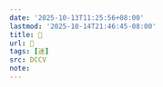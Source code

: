 ```yaml
---
date: '2025-10-13T11:25:56+08:00'
lastmod: '2025-10-14T21:46:45-08:00'
title: 󰋡
url: 󰋡
tags: [迷]
src: DCCV
note:
---
```


